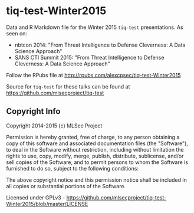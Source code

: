 tiq-test-Winter2015
===================

Data and R Markdown file for the Winter 2015 `tiq-test` presentations. As seen on:
* nbtcon 2014: "From Threat Intelligence to Defense Cleverness: A Data Science Approach"
* SANS CTI Summit 2015: "From Threat Intelligence to Defense Cleverness: A Data Science Approach"

Follow the RPubs file at http://rpubs.com/alexcpsec/tiq-test-Winter2015

Source for `tiq-test` for these talks can be found at https://github.com/mlsecproject/tiq-test

Copyright Info
--------------
Copyright 2014-2015 (c) MLSec Project

Permission is hereby granted, free of charge, to any person obtaining a copy
of this software and associated documentation files (the "Software"), to deal
in the Software without restriction, including without limitation the rights
to use, copy, modify, merge, publish, distribute, sublicense, and/or sell
copies of the Software, and to permit persons to whom the Software is
furnished to do so, subject to the following conditions:

The above copyright notice and this permission notice shall be included in
all copies or substantial portions of the Software.

Licensed under GPLv3 - https://github.com/mlsecproject/tiq-test-Winter2015/blob/master/LICENSE
